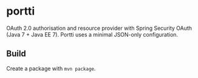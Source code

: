 # portti

OAuth 2.0 authorisation and resource provider with Spring Security OAuth (Java 7 + Java EE 7). Portti uses a minimal
JSON-only configuration.

## Build

Create a package with `mvn package`.
